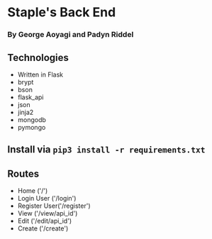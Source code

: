 # Staple's Back End
### By George Aoyagi and Padyn Riddel

## Technologies
- Written in Flask
- brypt
- bson
- flask_api
- json
- jinja2
- mongodb
- pymongo

## Install via `pip3 install -r requirements.txt`

## Routes
- Home ('/')
- Login User ('/login')
- Register User('/register')
- View ('/view/api_id')
- Edit ('/edit/api_id')
- Create ('/create')